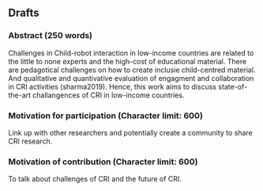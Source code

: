 ## Drafts

### Abstract (250 words)
Challenges in Child-robot interaction in low-income countries are related to the little to none experts and the high-cost of educational material.
There are pedagotical challenges on how to create inclusie child-centred material.
And qualitative and quantivative evaluation of engagment and collaboration in CRI activities (sharma2019).
Hence, this work aims to discuss state-of-the-art challangences of CRI in low-income countries.


### Motivation for participation (Character limit: 600)
Link up with other researchers and potentially create a community to share CRI research.

### Motivation of contribution (Character limit: 600)
To talk about challenges of CRI and the future of CRI.

